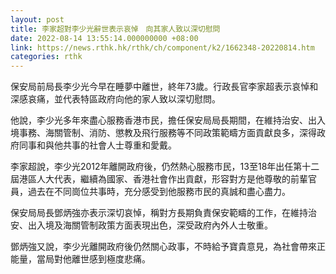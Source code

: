 ```yaml
---
layout: post
title: 李家超對李少光辭世表示哀悼　向其家人致以深切慰問
date: 2022-08-14 13:55:14.000000000 +08:00
link: https://news.rthk.hk/rthk/ch/component/k2/1662348-20220814.htm
categories: rthk
---
```


保安局前局長李少光今早在睡夢中離世，終年73歲。行政長官李家超表示哀悼和深感哀痛，並代表特區政府向他的家人致以深切慰問。

他說，李少光多年來盡心服務香港市民，擔任保安局局長期間，在維持治安、出入境事務、海關管制、消防、懲教及飛行服務等不同政策範疇方面貢獻良多，深得政府同事和與他共事的社會人士尊重和愛戴。

李家超說，李少光2012年離開政府後，仍然熱心服務市民，13至18年出任第十二屆港區人大代表，繼續為國家、香港社會作出貢獻，形容對方是他尊敬的前輩官員，過去在不同崗位共事時，充分感受到他服務市民的真誠和盡心盡力。

保安局局長鄧炳強亦表示深切哀悼，稱對方長期負責保安範疇的工作，在維持治安、出入境及海關管制政策方面表現出色，深受政府內外人士敬重。

鄧炳強又說，李少光離開政府後仍然關心政事，不時給予寶貴意見，為社會帶來正能量，當局對他離世感到極度悲痛。
